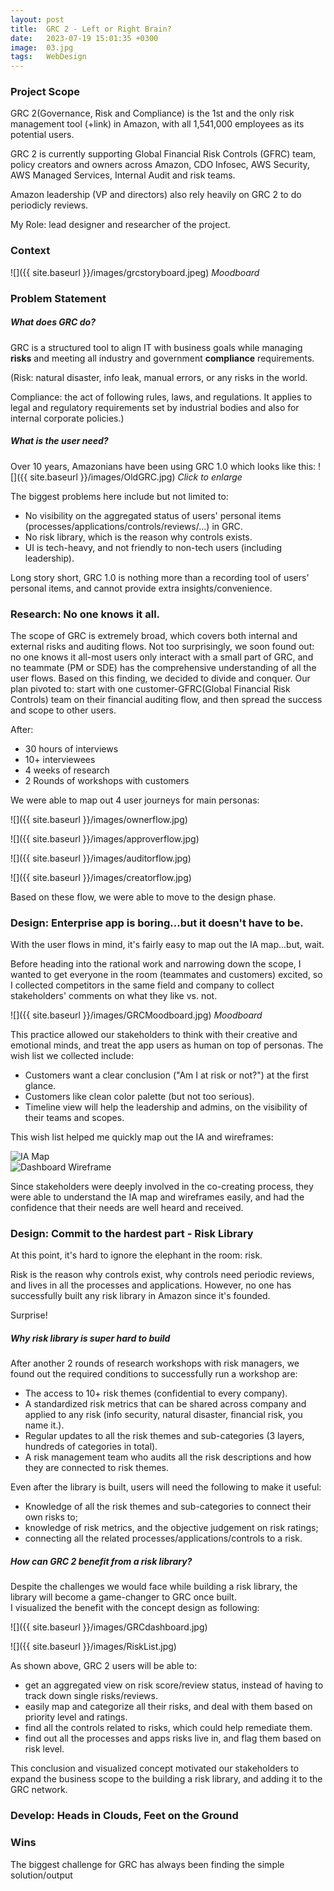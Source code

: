 ```yaml
---
layout: post
title:  GRC 2 - Left or Right Brain?
date:   2023-07-19 15:01:35 +0300
image:  03.jpg
tags:   WebDesign
---
```

### Project Scope

GRC 2(Governance, Risk and Compliance) is the 1st and the only risk management tool (+link) in Amazon, with all 1,541,000 employees as its potential users.

GRC 2 is currently supporting Global Financial Risk Controls (GFRC) team, policy creators and owners across Amazon, CDO Infosec, AWS Security, AWS Managed Services, Internal Audit and risk teams. 

Amazon leadership (VP and directors) also rely heavily on GRC 2 to do periodicly reviews.

My Role: lead designer and researcher of the project.

### Context

![]({{ site.baseurl }}/images/grcstoryboard.jpeg)
*Moodboard*

### Problem Statement

##### What does GRC do?

GRC is a structured tool to align IT with business goals while managing <strong>risks</strong> and meeting all industry and government <strong>compliance</strong> requirements.

(Risk: natural disaster, info leak, manual errors, or any risks in the world.

Compliance: the act of following rules, laws, and regulations. It applies to legal and regulatory requirements set by industrial bodies and also for internal corporate policies.)


##### What is the user need?

Over 10 years, Amazonians have been using GRC 1.0 which looks like this:
![]({{ site.baseurl }}/images/OldGRC.jpg)
*Click to enlarge*

The biggest problems here include but not limited to:
<ul>
<li>No visibility on the aggregated status of users' personal items (processes/applications/controls/reviews/...) in GRC.</li>
<li>No risk library, which is the reason why controls exists. </li>
<li>UI is tech-heavy, and not friendly to non-tech users (including leadership). </li>
</ul>

Long story short, GRC 1.0 is nothing more than a recording tool of users' personal items, and cannot provide extra insights/convenience.


### Research: No one knows it all.

The scope of GRC is extremely broad, which covers both internal and external risks and auditing flows. Not too surprisingly, we soon found out: no one knows it all-most users only interact with a small part of GRC, and no teammate (PM or SDE) has the comprehensive understanding of all the user flows. Based on this finding, we decided to divide and conquer. Our plan pivoted to: start with one customer-GFRC(Global Financial Risk Controls) team on their financial auditing flow, and then spread the success and scope to other users.

After:
* 30 hours of interviews
* 10+ interviewees
* 4 weeks of research
* 2 Rounds of workshops with customers 

We were able to map out 4 user journeys for main personas:

![]({{ site.baseurl }}/images/ownerflow.jpg)

![]({{ site.baseurl }}/images/approverflow.jpg)

![]({{ site.baseurl }}/images/auditorflow.jpg)

![]({{ site.baseurl }}/images/creatorflow.jpg)

Based on these flow, we were able to move to the design phase.


### Design: Enterprise app is boring...but it doesn't have to be.

With the user flows in mind, it's fairly easy to map out the IA map...but, wait.

Before heading into the rational work and narrowing down the scope, I wanted to get everyone in the room (teammates and customers) excited, so I collected competitors in the same field and company to collect stakeholders' comments on what they like vs. not.

![]({{ site.baseurl }}/images/GRCMoodboard.jpg)
*Moodboard*

This practice allowed our stakeholders to think with their creative and emotional minds, and treat the app users as human on top of personas.
The wish list we collected include:
* Customers want a clear conclusion ("Am I at risk or not?") at the first glance.
* Customers like clean color palette (but not too serious).
* Timeline view will help the leadership and admins, on the visibility of their teams and scopes.

This wish list helped me quickly map out the IA and wireframes:

 <div class="row">
  <div class="column left"><img src="{{ site.baseurl }}/images/GRCIAmap.jpg" alt="IA Map"></div>
  <div class="column right"><img src="{{ site.baseurl }}/images/Dashboardwire.jpg" alt="Dashboard Wireframe"></div>
</div> 

Since stakeholders were deeply involved in the co-creating process, they were able to understand the IA map and wireframes easily, and had the confidence that their needs are well heard and received.

### Design: Commit to the hardest part - Risk Library

At this point, it's hard to ignore the elephant in the room: risk.

Risk is the reason why controls exist, why controls need periodic reviews, and lives in all the processes and applications. 
However, no one has successfully built any risk library in Amazon since it's founded. 

Surprise!

##### Why risk library is super hard to build 

After another 2 rounds of research workshops with risk managers, we found out the required conditions to successfully run a workshop are:
* The access to 10+ risk themes (confidential to every company).
* A standardized risk metrics that can be shared across company and applied to any risk (info security, natural disaster, financial risk, you name it.).
* Regular updates to all the risk themes and sub-categories (3 layers, hundreds of categories in total).
* A risk management team who audits all the risk descriptions and how they are connected to risk themes.

Even after the library is built, users will need the following to make it useful:
* Knowledge of all the risk themes and sub-categories to connect their own risks to;
* knowledge of risk metrics, and the objective judgement on risk ratings;
* connecting all the related processes/applications/controls to a risk.

##### How can GRC 2 benefit from a risk library?

Despite the challenges we would face while building a risk library, the library will become a game-changer to GRC once built.  
I visualized the benefit with the concept design as following:

![]({{ site.baseurl }}/images/GRCdashboard.jpg)

![]({{ site.baseurl }}/images/RiskList.jpg)

As shown above, GRC 2 users will be able to:
* get an aggregated view on risk score/review status, instead of having to track down single risks/reviews. 
* easily map and categorize all their risks, and deal with them based on priority level and ratings.
* find all the controls related to risks, which could help remediate them. 
* find out all the processes and apps risks live in, and flag them based on risk level.

This conclusion and visualized concept motivated our stakeholders to expand the business scope to the building a risk library, and adding it to the GRC network.

### Develop: Heads in Clouds, Feet on the Ground



### Wins

The biggest challenge for GRC has always been finding the simple solution/output 
